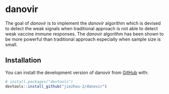 
# danovir

<!-- badges: start -->
<!-- badges: end -->

The goal of *danovir* is to implement the *danovir* algorithm which is devised to detect the weak signals when traditional approach is not able to detect weak vaccine immune responses. The *danovir* algorithm has been shown to be more powerful than traditional approach especially when sample size is small. 

## Installation

You can install the development version of danovir from [GitHub](https://github.com/) with:

``` r
# install.packages("devtools")
devtools::install_github("jiezhou-2/danovir")
```



